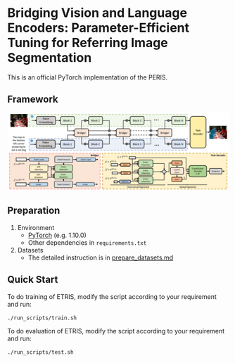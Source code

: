 # Bridging Vision and Language Encoders: Parameter-Efficient Tuning for Referring Image Segmentation

This is an official PyTorch implementation of the PERIS.

## Framework
<p align="center">
  <img src="img/arch.png" width="600">
</p>


## Preparation

1. Environment
   - [PyTorch](www.pytorch.org) (e.g. 1.10.0)
   - Other dependencies in `requirements.txt`
2. Datasets
   - The detailed instruction is in [prepare_datasets.md](tools/prepare_datasets.md)


## Quick Start

To do training of ETRIS, modify the script according to your requirement and run:

```
./run_scripts/train.sh
```

To do evaluation of ETRIS, modify the script according to your requirement and run:

```
./run_scripts/test.sh
```
